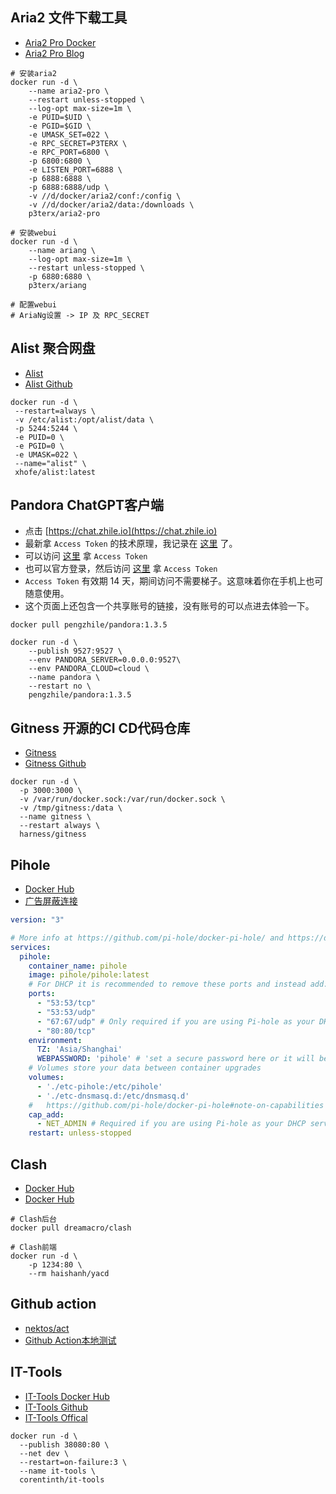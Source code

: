 
## Aria2 文件下载工具

- [Aria2 Pro Docker](https://hub.docker.com/r/p3terx/aria2-pro)
- [Aria2 Pro Blog](https://p3terx.com/archives/docker-aria2-pro.html)

```shell
# 安装aria2
docker run -d \
    --name aria2-pro \
    --restart unless-stopped \
    --log-opt max-size=1m \
    -e PUID=$UID \
    -e PGID=$GID \
    -e UMASK_SET=022 \
    -e RPC_SECRET=P3TERX \
    -e RPC_PORT=6800 \
    -p 6800:6800 \
    -e LISTEN_PORT=6888 \
    -p 6888:6888 \
    -p 6888:6888/udp \
    -v //d/docker/aria2/conf:/config \
    -v //d/docker/aria2/data:/downloads \
    p3terx/aria2-pro

# 安装webui
docker run -d \
    --name ariang \
    --log-opt max-size=1m \
    --restart unless-stopped \
    -p 6880:6880 \
    p3terx/ariang

# 配置webui
# AriaNg设置 -> IP 及 RPC_SECRET
```

## Alist 聚合网盘

- [Alist](https://alist.nn.ci/)
- [Alist Github](https://github.com/alist-org/alist)

```shell
docker run -d \
 --restart=always \
 -v /etc/alist:/opt/alist/data \
 -p 5244:5244 \
 -e PUID=0 \
 -e PGID=0 \
 -e UMASK=022 \
 --name="alist" \
 xhofe/alist:latest
```

## Pandora ChatGPT客户端

- 点击 [https://chat.zhile.io](https://chat.zhile.io)
- 最新拿 `Access Token` 的技术原理，我记录在 [这里](https://zhile.io/2023/05/19/how-to-get-chatgpt-access-token-via-pkce.html) 了。
- 可以访问 [这里](http://ai-20230626.fakeopen.com/auth) 拿 `Access Token`
- 也可以官方登录，然后访问 [这里](http://chat.openai.com/api/auth/session) 拿 `Access Token`
- `Access Token` 有效期 14 天，期间访问不需要梯子。这意味着你在手机上也可随意使用。
- 这个页面上还包含一个共享账号的链接，没有账号的可以点进去体验一下。

```shell
docker pull pengzhile/pandora:1.3.5

docker run -d \
    --publish 9527:9527 \
    --env PANDORA_SERVER=0.0.0.0:9527\
    --env PANDORA_CLOUD=cloud \
    --name pandora \
    --restart no \
    pengzhile/pandora:1.3.5
```

## Gitness 开源的CI CD代码仓库

- [Gitness](https://gitness.com)
- [Gitness Github](https://github.com/harness/gitness)

```shell
docker run -d \
  -p 3000:3000 \
  -v /var/run/docker.sock:/var/run/docker.sock \
  -v /tmp/gitness:/data \
  --name gitness \
  --restart always \
  harness/gitness
```

## Pihole
- [Docker Hub](https://hub.docker.com/r/pihole/pihole)
- [广告屏蔽连接](https://anti-ad.net/domains.txt)

```yaml
version: "3"

# More info at https://github.com/pi-hole/docker-pi-hole/ and https://docs.pi-hole.net/
services:
  pihole:
    container_name: pihole
    image: pihole/pihole:latest
    # For DHCP it is recommended to remove these ports and instead add: network_mode: "host"
    ports:
      - "53:53/tcp"
      - "53:53/udp"
      - "67:67/udp" # Only required if you are using Pi-hole as your DHCP server
      - "80:80/tcp"
    environment:
      TZ: 'Asia/Shanghai'
      WEBPASSWORD: 'pihole' # 'set a secure password here or it will be random'
    # Volumes store your data between container upgrades
    volumes:
      - './etc-pihole:/etc/pihole'
      - './etc-dnsmasq.d:/etc/dnsmasq.d'
    #   https://github.com/pi-hole/docker-pi-hole#note-on-capabilities
    cap_add:
      - NET_ADMIN # Required if you are using Pi-hole as your DHCP server, else not needed
    restart: unless-stopped
```

## Clash
- [Docker Hub](https://hub.docker.com/r/dreamacro/clash)
- [Docker Hub](https://hub.docker.com/r/haishanh/yacd)

```shell
# Clash后台
docker pull dreamacro/clash

# Clash前端
docker run -d \
    -p 1234:80 \
    --rm haishanh/yacd
```

## Github action
- [nektos/act](https://github.com/nektos/act)
- [Github Action本地测试](https://zhuanlan.zhihu.com/p/535798453)

## IT-Tools
- [IT-Tools Docker Hub](https://hub.docker.com/r/corentinth/it-tools)
- [IT-Tools Github](https://github.com/CorentinTh/it-tools)
- [IT-Tools Offical](https://it-tools.tech/)

```shell
docker run -d \
  --publish 38080:80 \
  --net dev \
  --restart=on-failure:3 \
  --name it-tools \
  corentinth/it-tools
```

